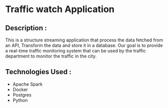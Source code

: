 # Traffic watch Application

## Description :

This is a structure streaming application that process the data fetched from an API, Transform the data and store it in a database.
Our goal is to provide a real-time traffic monitoring system that can be used by the traffic department to monitor the traffic in the city.

## Technologies Used :

- Apache Spark
- Docker
- Postgres
- Python

